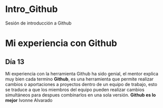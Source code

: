 # Intro_Github


 Sesión de introducción a Github

# Mi experiencia con Github

## Día 13

Mi experiencia con la herramienta Github ha sido genial, el mentor explica muy bien cada termino **Github**, es una herramienta que permite realizar cambios o aportaciones a proyectos dentro de un equipo de trabajo, esto se traduce a que los miembros del equipo pueden realizar cambios simultáneos para despues combinarlos en una sola versión. **Github es lo mejor**
Ivonne Alvarado